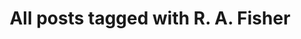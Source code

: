 ---
layout: tag
title: "All posts tagged with R. A. Fisher"
permalink: /weblog/tags/r-a-fisher/
taxonomy: R. A. Fisher
---